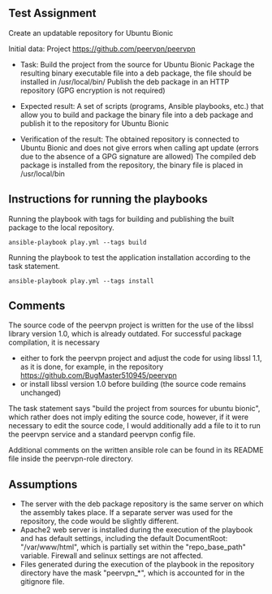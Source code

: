 ## Test Assignment
Create an updatable repository for Ubuntu Bionic

Initial data:
Project https://github.com/peervpn/peervpn

- Task:
Build the project from the source for Ubuntu Bionic
Package the resulting binary executable file into a deb package, the file should be installed in /usr/local/bin/
Publish the deb package in an HTTP repository (GPG encryption is not required)

- Expected result:
A set of scripts (programs, Ansible playbooks, etc.) that allow you to build and package the binary file into a deb package and publish it to the repository for Ubuntu Bionic

- Verification of the result:
The obtained repository is connected to Ubuntu Bionic and does not give errors when calling apt update (errors due to the absence of a GPG signature are allowed)
The compiled deb package is installed from the repository, the binary file is placed in /usr/local/bin

## Instructions for running the playbooks
Running the playbook with tags for building and publishing the built package to the local repository.
```
ansible-playbook play.yml --tags build
```
Running the playbook to test the application installation according to the task statement.
```
ansible-playbook play.yml --tags install
```

## Comments

 The source code of the peervpn project is written for the use of the libssl library version 1.0, which is already outdated. For successful package compilation, it is necessary
 - either to fork the peervpn project and adjust the code for using libssl 1.1, as it is done, for example, in the repository https://github.com/BugMaster510945/peervpn
 - or install libssl version 1.0 before building (the source code remains unchanged)
 
The task statement says "build the project from sources for ubuntu bionic", which rather does not imply editing the source code, however, if it were necessary to edit the source code, I would additionally add a file to it to run the peervpn service and a standard peervpn config file.

Additional comments on the written ansible role can be found in its README file inside the peervpn-role directory.

## Assumptions
- The server with the deb package repository is the same server on which the assembly takes place. If a separate server was used for the repository, the code would be slightly different.
- Apache2 web server is installed during the execution of the playbook and has default settings, including the default DocumentRoot: "/var/www/html", which is partially set within the "repo_base_path" variable. Firewall and selinux settings are not affected.
- Files generated during the execution of the playbook in the repository directory have the mask "peervpn_*", which is accounted for in the gitignore file.
 
